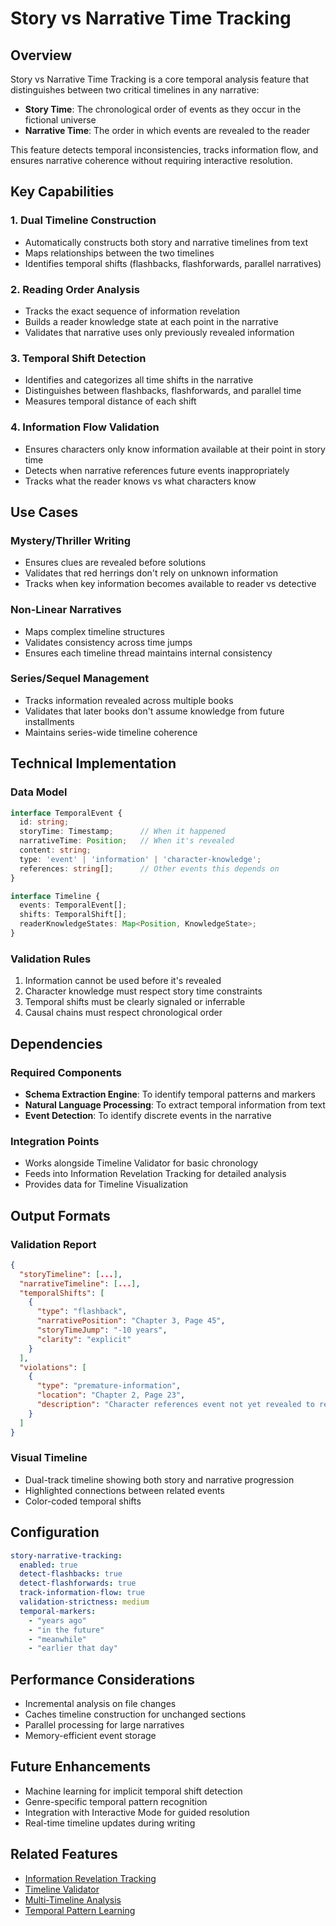 # Story vs Narrative Time Tracking

## Overview

Story vs Narrative Time Tracking is a core temporal analysis feature that distinguishes between two critical timelines in any narrative:

- **Story Time**: The chronological order of events as they occur in the fictional universe
- **Narrative Time**: The order in which events are revealed to the reader

This feature detects temporal inconsistencies, tracks information flow, and ensures narrative coherence without requiring interactive resolution.

## Key Capabilities

### 1. Dual Timeline Construction
- Automatically constructs both story and narrative timelines from text
- Maps relationships between the two timelines
- Identifies temporal shifts (flashbacks, flashforwards, parallel narratives)

### 2. Reading Order Analysis
- Tracks the exact sequence of information revelation
- Builds a reader knowledge state at each point in the narrative
- Validates that narrative uses only previously revealed information

### 3. Temporal Shift Detection
- Identifies and categorizes all time shifts in the narrative
- Distinguishes between flashbacks, flashforwards, and parallel time
- Measures temporal distance of each shift

### 4. Information Flow Validation
- Ensures characters only know information available at their point in story time
- Detects when narrative references future events inappropriately
- Tracks what the reader knows vs what characters know

## Use Cases

### Mystery/Thriller Writing
- Ensures clues are revealed before solutions
- Validates that red herrings don't rely on unknown information
- Tracks when key information becomes available to reader vs detective

### Non-Linear Narratives
- Maps complex timeline structures
- Validates consistency across time jumps
- Ensures each timeline thread maintains internal consistency

### Series/Sequel Management
- Tracks information revealed across multiple books
- Validates that later books don't assume knowledge from future installments
- Maintains series-wide timeline coherence

## Technical Implementation

### Data Model
```typescript
interface TemporalEvent {
  id: string;
  storyTime: Timestamp;      // When it happened
  narrativeTime: Position;   // When it's revealed
  content: string;
  type: 'event' | 'information' | 'character-knowledge';
  references: string[];      // Other events this depends on
}

interface Timeline {
  events: TemporalEvent[];
  shifts: TemporalShift[];
  readerKnowledgeStates: Map<Position, KnowledgeState>;
}
```

### Validation Rules
1. Information cannot be used before it's revealed
2. Character knowledge must respect story time constraints
3. Temporal shifts must be clearly signaled or inferrable
4. Causal chains must respect chronological order

## Dependencies

### Required Components
- **Schema Extraction Engine**: To identify temporal patterns and markers
- **Natural Language Processing**: To extract temporal information from text
- **Event Detection**: To identify discrete events in the narrative

### Integration Points
- Works alongside Timeline Validator for basic chronology
- Feeds into Information Revelation Tracking for detailed analysis
- Provides data for Timeline Visualization

## Output Formats

### Validation Report
```json
{
  "storyTimeline": [...],
  "narrativeTimeline": [...],
  "temporalShifts": [
    {
      "type": "flashback",
      "narrativePosition": "Chapter 3, Page 45",
      "storyTimeJump": "-10 years",
      "clarity": "explicit"
    }
  ],
  "violations": [
    {
      "type": "premature-information",
      "location": "Chapter 2, Page 23",
      "description": "Character references event not yet revealed to reader"
    }
  ]
}
```

### Visual Timeline
- Dual-track timeline showing both story and narrative progression
- Highlighted connections between related events
- Color-coded temporal shifts

## Configuration

```yaml
story-narrative-tracking:
  enabled: true
  detect-flashbacks: true
  detect-flashforwards: true
  track-information-flow: true
  validation-strictness: medium
  temporal-markers:
    - "years ago"
    - "in the future"
    - "meanwhile"
    - "earlier that day"
```

## Performance Considerations

- Incremental analysis on file changes
- Caches timeline construction for unchanged sections
- Parallel processing for large narratives
- Memory-efficient event storage

## Future Enhancements

- Machine learning for implicit temporal shift detection
- Genre-specific temporal pattern recognition
- Integration with Interactive Mode for guided resolution
- Real-time timeline updates during writing

## Related Features

- [Information Revelation Tracking](./information-revelation-tracking.md)
- [Timeline Validator](../built-in/timeline-validator.md)
- [Multi-Timeline Analysis](./multi-timeline-analysis.md)
- [Temporal Pattern Learning](./temporal-pattern-learning.md)